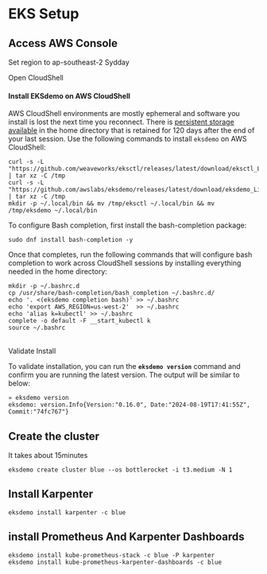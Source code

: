 # EKS Setup

## Access AWS Console

Set region to ap-southeast-2 Sydday

Open CloudShell

#### Install EKSdemo on AWS CloudShell

AWS CloudShell environments are mostly ephemeral and software you install is lost the next time you reconnect. There is [persistent storage available](https://docs.aws.amazon.com/cloudshell/latest/userguide/limits.html#persistent-storage-limitations) in the home directory that is retained for 120 days after the end of your last session. Use the following commands to install `eksdemo` on AWS CloudShell:

```
curl -s -L "https://github.com/weaveworks/eksctl/releases/latest/download/eksctl_Linux_amd64.tar.gz" | tar xz -C /tmp
curl -s -L "https://github.com/awslabs/eksdemo/releases/latest/download/eksdemo_Linux_x86_64.tar.gz" | tar xz -C /tmp
mkdir -p ~/.local/bin && mv /tmp/eksctl ~/.local/bin && mv /tmp/eksdemo ~/.local/bin
```

To configure Bash completion, first install the bash-completion package:

```
sudo dnf install bash-completion -y
```

Once that completes, run the following commands that will configure bash completion to work across CloudShell sessions by installing everything needed in the home directory:

```
mkdir -p ~/.bashrc.d
cp /usr/share/bash-completion/bash_completion ~/.bashrc.d/
echo '. <(eksdemo completion bash)' >> ~/.bashrc
echo 'export AWS_REGION=us-west-2'  >> ~/.bashrc
echo 'alias k=kubectl' >> ~/.bashrc
complete -o default -F __start_kubectl k
source ~/.bashrc
```

\
Validate Install

To validate installation, you can run the **`eksdemo version`** command and confirm you are running the latest version. The output will be similar to below:

```
» eksdemo version
eksdemo: version.Info{Version:"0.16.0", Date:"2024-08-19T17:41:55Z", Commit:"74fc767"}
```

## Create the cluster

It takes about 15minutes

```
eksdemo create cluster blue --os bottlerocket -i t3.medium -N 1
```

## Install Karpenter

```
eksdemo install karpenter -c blue
```

## install Prometheus And Karpenter Dashboards

```
eksdemo install kube-prometheus-stack -c blue -P karpenter
eksdemo install kube-prometheus-karpenter-dashboards -c blue
```









